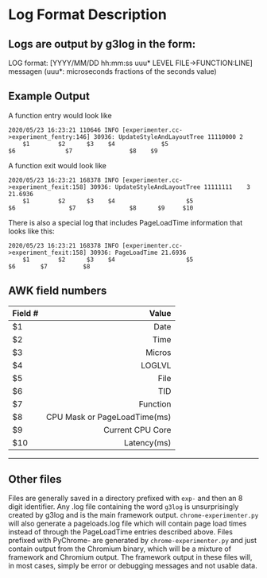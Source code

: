 # Log Format Description

## Logs are output by g3log in the form:
LOG format: [YYYY/MM/DD hh:mm:ss uuu* LEVEL FILE->FUNCTION:LINE] messagen
(uuu*: microseconds fractions of the seconds value)

## Example Output
A function entry would look like
```
2020/05/23 16:23:21 110646 INFO [experimenter.cc->experiment_fentry:146] 30936: UpdateStyleAndLayoutTree 11110000 2
    $1        $2      $3    $4             $5                             $6              $7                $8    $9
```
A function exit would look like

```
2020/05/23 16:23:21 168378 INFO [experimenter.cc->experiment_fexit:158] 30936: UpdateStyleAndLayoutTree 11111111    3   21.6936
    $1        $2      $3    $4                    $5                      $6               $7               $8      $9     $10
```

There is also a special log that includes PageLoadTime information that looks like this:

```
2020/05/23 16:23:21 168378 INFO [experimenter.cc->experiment_fexit:158] 30936: PageLoadTime 21.6936
    $1        $2      $3    $4                    $5                      $6       $7          $8
```

## AWK field numbers
|Field # |            Value           |
|:-------|---------------------------:|
|   $1   | Date                       |
|   $2   | Time                       |
|   $3   | Micros                     |
|   $4   | LOGLVL                     |
|   $5   | File                       |
|   $6   | TID                        |
|   $7   | Function                   |
|   $8   | CPU Mask or PageLoadTime(ms) |
|   $9   | Current CPU Core           |
|   $10   | Latency(ms)                |

---
## Other files
Files are generally saved in a directory prefixed with `exp-` and then an 8 digit identifier. Any .log file containing the word `g3log` is unsurprisingly created by g3log and is the main framework output. `chrome-experimenter.py` will also generate a pageloads.log file which will contain page load times instead of through the PageLoadTime entries described above. Files prefixed with PyChrome- are generated by `chrome-experimenter.py` and just contain output from the Chromium binary, which will be a mixture of framework and Chromium output. The framework output in these files will, in most cases, simply be error or debugging messages and not usable data.
